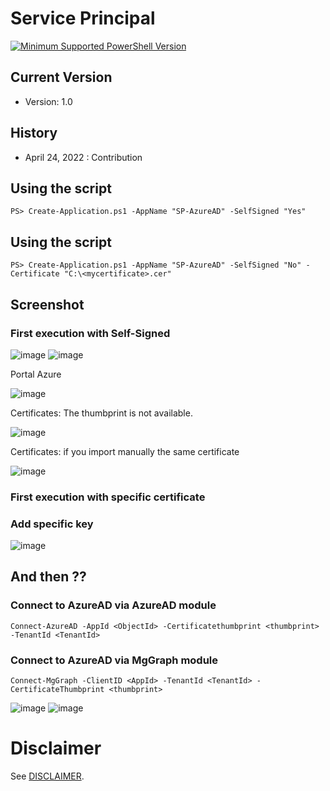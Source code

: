 # Service Principal
[![Minimum Supported PowerShell Version](https://img.shields.io/badge/PS-5.1-blue.svg)]()

## Current Version
- Version: 1.0

## History
- April 24, 2022 : Contribution

## Using the script
```
PS> Create-Application.ps1 -AppName "SP-AzureAD" -SelfSigned "Yes"
```
## Using the script
```
PS> Create-Application.ps1 -AppName "SP-AzureAD" -SelfSigned "No" -Certificate "C:\<mycertificate>.cer"
```
## Screenshot
### First execution with Self-Signed
![image](https://user-images.githubusercontent.com/94542446/165003230-0907dbcd-35df-4c66-8931-8b56c8b74d28.png)
![image](https://user-images.githubusercontent.com/94542446/165003261-0a76006b-5da9-4fd0-bcb5-a95992f301bf.png)

Portal Azure

![image](https://user-images.githubusercontent.com/94542446/165003335-a9d80102-3c4e-49fb-8631-92c9e92b787a.png)

Certificates: The thumbprint is not available.

![image](https://user-images.githubusercontent.com/94542446/165003370-4369c879-3ae1-4590-a675-f78799e54bcb.png)

Certificates: if you import manually the same certificate

![image](https://user-images.githubusercontent.com/94542446/165003520-543da798-0fc0-4ada-b166-0144038ef7ad.png)


### First execution with specific certificate


### Add specific key
![image](https://user-images.githubusercontent.com/94542446/165004786-a0cba9b5-ca3a-4073-b4d4-f7dd0b0a0b21.png)


## And then ??
### Connect to AzureAD via AzureAD module
```
Connect-AzureAD -AppId <ObjectId> -Certificatethumbprint <thumbprint> -TenantId <TenantId>
```
### Connect to AzureAD via MgGraph module
```
Connect-MgGraph -ClientID <AppId> -TenantId <TenantId> -CertificateThumbprint <thumbprint>
```
![image](https://user-images.githubusercontent.com/94542446/165004332-dbada788-c2ac-47b9-b124-a88965b297e0.png)
![image](https://user-images.githubusercontent.com/94542446/165107555-c5c02d7c-f3d4-4fd6-b915-9609304c0119.png)


# Disclaimer
See [DISCLAIMER](./DISCLAIMER.md).
